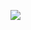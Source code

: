 ![](http://www.plantuml.com/plantuml/proxy?cache=no&src=https://raw.githubusercontent.com/oleksandrblazhko/ai-213-golovnin/Laboratory_Work_7/2-SoftwareDesign/2.7-PlantUML/UML-ConceptClasses.puml)